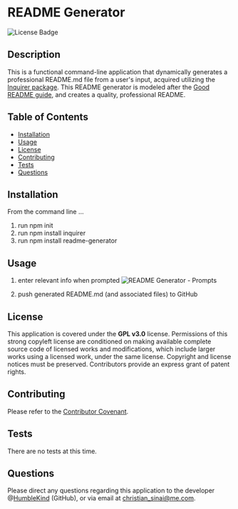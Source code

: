 
# README Generator
![License Badge](https://img.shields.io/badge/lisence-GPL%20v3.0-green)

## Description
This is a functional command-line application that dynamically generates a professional README.md file from a user's input, acquired utilizing the [Inquirer package](https://www.npmjs.com/package/inquirer). This README generator is modeled after the [Good README guide](../../01-HTML-Git-CSS/04-Supplemental/Good-README-Guide/README.md), and creates a quality, professional README.

## Table of Contents
* [Installation](#installation)
* [Usage](#usage)
* [License](#license)
* [Contributing](#contributing)
* [Tests](#tests)
* [Questions](#questions)

## Installation
From the command line ...
1. run npm init
2. run npm install inquirer
3. run npm install readme-generator

## Usage
1. enter relevant info when prompted
![README Generator - Prompts](screen-shot-!)

2. push generated README.md (and associated files) to GitHub

## License
This application is covered under the **GPL v3.0** license. Permissions of this strong copyleft license are conditioned on making available complete source code of licensed works and modifications, which include larger works using a licensed work, under the same license. Copyright and license notices must be preserved. Contributors provide an express grant of patent rights.

## Contributing
Please refer to the [Contributor Covenant](https://www.contributor-covenant.org/version/2/0/code_of_conduct/).

## Tests
There are no tests at this time.

## Questions
Please direct any questions regarding this application to the developer @[HumbleKind](https://github.com/HumbleKind) (GitHub), or via email at christian_sinai@me.com.
